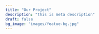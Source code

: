 ```yaml
---
title: "Our Project"
description: "this is meta description"
draft: false
bg_image: "images/featue-bg.jpg"
---
```

